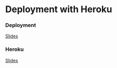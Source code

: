 # Deployment with Heroku

### Deployment
[Slides](https://www.icloud.com/keynote/000Vu7MzlTOHCctaoklwoAezg#Code301%5FDay13)

### Heroku
[Slides](https://drive.google.com/file/d/0B1sa21PAeFm6OGZuakpzNVhhRkk/view)
